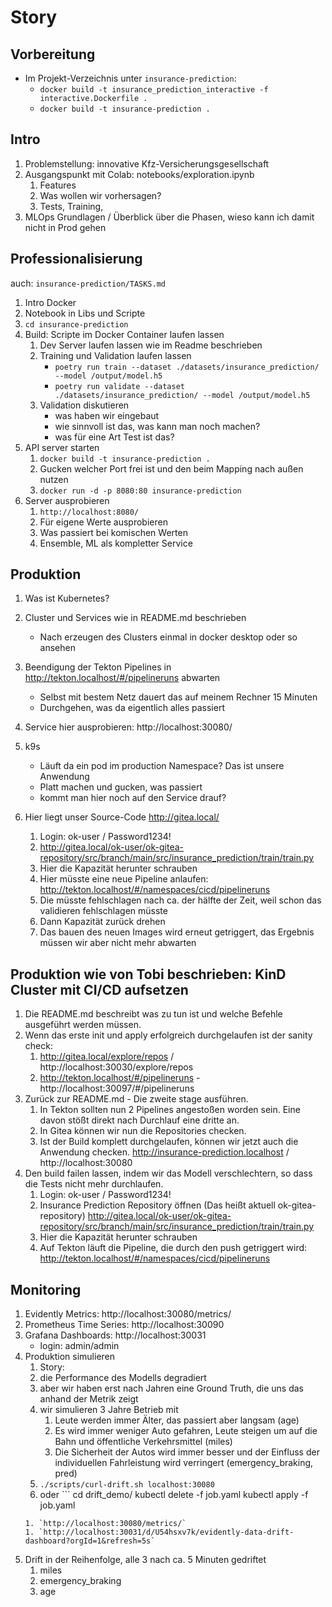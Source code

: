 # Story

## Vorbereitung
* Im Projekt-Verzeichnis unter `insurance-prediction`:
   * `docker build -t insurance_prediction_interactive -f interactive.Dockerfile .`
   * `docker build -t insurance-prediction .`

## Intro
1. Problemstellung: innovative Kfz-Versicherungsgesellschaft
1. Ausgangspunkt mit Colab: notebooks/exploration.ipynb
   1. Features
   1. Was wollen wir vorhersagen?
   1. Tests, Training, 
1. MLOps Grundlagen / Überblick über die Phasen, wieso kann ich damit nicht in Prod gehen

## Professionalisierung

auch: `insurance-prediction/TASKS.md`

1. Intro Docker
1. Notebook in Libs und Scripte
1. `cd insurance-prediction`
1. Build: Scripte im Docker Container laufen lassen
   1. Dev Server laufen lassen wie im Readme beschrieben
   1. Training und Validation laufen lassen
      * `poetry run train --dataset ./datasets/insurance_prediction/ --model /output/model.h5`
      * `poetry run validate --dataset ./datasets/insurance_prediction/ --model /output/model.h5`
   1. Validation diskutieren
      * was haben wir eingebaut
      * wie sinnvoll ist das, was kann man noch machen?
      * was für eine Art Test ist das?
1. API server starten
   1. `docker build -t insurance-prediction .`
   1. Gucken welcher Port frei ist und den beim Mapping nach außen nutzen
   1. `docker run -d -p 8080:80 insurance-prediction`
1. Server ausprobieren
   1. `http://localhost:8080/`
   1. Für eigene Werte ausprobieren
   1. Was passiert bei komischen Werten
   1. Ensemble, ML als kompletter Service

## Produktion
1. Was ist Kubernetes?
1. Cluster und Services wie in README.md beschrieben
   - Nach erzeugen des Clusters einmal in docker desktop oder so ansehen
1. Beendigung der Tekton Pipelines in http://tekton.localhost/#/pipelineruns abwarten
   - Selbst mit bestem Netz dauert das auf meinem Rechner 15 Minuten
   - Durchgehen, was da eigentlich alles passiert
1. Service hier ausprobieren: http://localhost:30080/
1. k9s
   - Läuft da ein pod im production Namespace? Das ist unsere Anwendung
   - Platt machen und gucken, was passiert
   - kommt man hier noch auf den Service drauf?
   
1. Hier liegt unser Source-Code http://gitea.local/
   1. Login: ok-user / Password1234!
   1. http://gitea.local/ok-user/ok-gitea-repository/src/branch/main/src/insurance_prediction/train/train.py
   1. Hier die Kapazität herunter schrauben
   1. Hier müsste eine neue Pipeline anlaufen: http://tekton.localhost/#/namespaces/cicd/pipelineruns
   1. Die müsste fehlschlagen nach ca. der hälfte der Zeit, weil schon das validieren fehlschlagen müsste
   1. Dann Kapazität zurück drehen
   1. Das bauen des neuen Images wird erneut getriggert, das Ergebnis müssen wir aber nicht mehr abwarten

## Produktion wie von Tobi beschrieben: KinD Cluster mit CI/CD aufsetzen
1. Die README.md beschreibt was zu tun ist und welche Befehle ausgeführt werden müssen.
1. Wenn das erste init und apply erfolgreich durchgelaufen ist der sanity check:
   1. http://gitea.local/explore/repos / http://localhost:30030/explore/repos
   1. http://tekton.localhost/#/pipelineruns - http://localhost:30097/#/pipelineruns
1. Zurück zur README.md - Die zweite stage ausführen.
   1. In Tekton sollten nun 2 Pipelines angestoßen worden sein. Eine davon stößt direkt nach Durchlauf
        eine dritte an.
   1. In Gitea können wir nun die Repositories checken.
   1. Ist der Build komplett durchgelaufen, können wir jetzt auch die Anwendung checken.
        http://insurance-prediction.localhost / http://localhost:30080
1. Den build failen lassen, indem wir das Modell verschlechtern, so dass die Tests nicht mehr durchlaufen.
   1. Login: ok-user / Password1234!
   1. Insurance Prediction Repository öffnen (Das heißt aktuell ok-gitea-repository)
        http://gitea.local/ok-user/ok-gitea-repository/src/branch/main/src/insurance_prediction/train/train.py
   1. Hier die Kapazität herunter schrauben
   1. Auf Tekton läuft die Pipeline, die durch den push getriggert wird:
        http://tekton.localhost/#/namespaces/cicd/pipelineruns


## Monitoring
1. Evidently Metrics: http://localhost:30080/metrics/
1. Prometheus Time Series: http://localhost:30090
1. Grafana Dashboards: http://localhost:30031
   - login: admin/admin
1. Produktion simulieren
   1. Story:
     1. die Performance des Modells degradiert
	  1. aber wir haben erst nach Jahren eine Ground Truth, die uns das anhand der Metrik zeigt
	  1. wir simulieren 3 Jahre Betrieb mit
         1. Leute werden immer Älter, das passiert aber langsam (age)
	     1. Es wird immer weniger Auto gefahren, Leute steigen um auf die Bahn und öffentliche Verkehrsmittel (miles)
	     1. Die Sicherheit der Autos wird immer besser und der Einfluss der individuellen Fahrleistung wird verringert (emergency_braking, pred)  
   1. `./scripts/curl-drift.sh localhost:30080`
   1. oder ```
cd drift_demo/
kubectl delete -f job.yaml
kubectl apply -f job.yaml
   ```
   1. `http://localhost:30080/metrics/`
   1. `http://localhost:30031/d/U54hsxv7k/evidently-data-drift-dashboard?orgId=1&refresh=5s`
1. Drift in der Reihenfolge, alle 3 nach ca. 5 Minuten gedriftet 
   1. miles
   1. emergency_braking 
   1. age  
